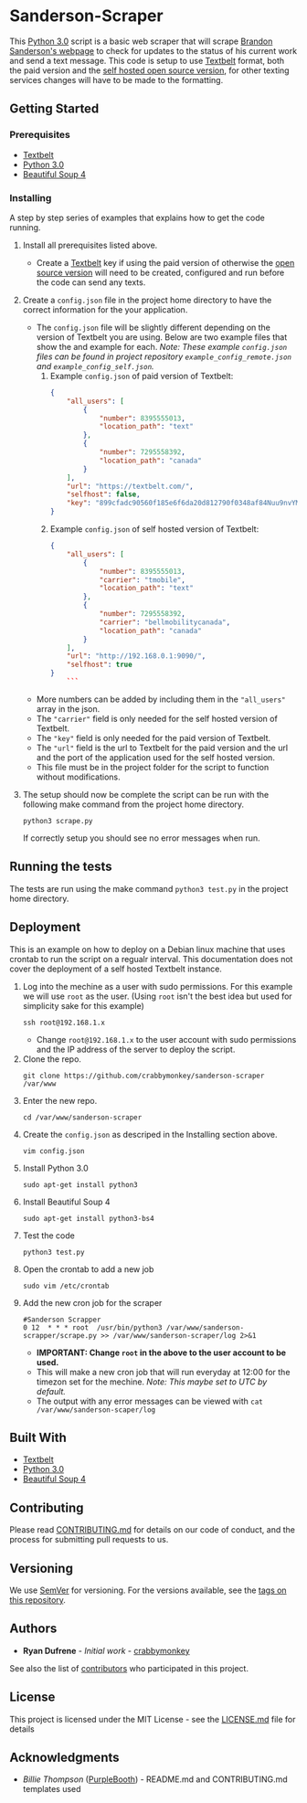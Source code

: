 # Sanderson-Scraper
This [Python 3.0](https://www.python.org/) script is a basic web scraper that will scrape [Brandon Sanderson's webpage](https://brandonsanderson.com/) to check for updates to the status of his current work and send a text message. This code is setup to use [Textbelt](https://textbelt.com/) format, both the paid version and the [self hosted open source version](https://github.com/typpo/textbelt), for other texting services changes will have to be made to the formatting. 

## Getting Started

### Prerequisites

* [Textbelt](https://textbelt.com/)
* [Python 3.0](https://www.python.org/)
* [Beautiful Soup 4](https://www.crummy.com/software/BeautifulSoup/bs4/doc/)

### Installing

A step by step series of examples that explains how to get the code running.

1. Install all prerequisites listed above. 
	* Create a [Textbelt](https://textbelt.com/) key if using the paid version of otherwise the [open source version](https://github.com/typpo/textbelt) will need to be created, configured and run before the code can send any texts.
2. Create a `config.json` file in the project home directory to have the correct information for the your application.
	* The `config.json` file will be slightly different depending on the version of Textbelt you are using. Below are two example files that show the and example for each. *Note: These example `config.json` files can be found in project repository `example_config_remote.json` and `example_config_self.json`.*
		1. Example `config.json` of paid version of Textbelt:
			```json
			{
				"all_users": [
					{
						"number": 8395555013,
						"location_path": "text"
					},
					{
						"number": 7295558392,
						"location_path": "canada"
					}
				],
				"url": "https://textbelt.com/",
				"selfhost": false,
				"key": "899cfadc90560f185e6f6da20d812790f0348af84Nuu9nvYMeDMzZfsAnXhRUbHz"
			}
			```
		2. Example `config.json` of self hosted version of Textbelt:
			```json
			{
				"all_users": [
					{
						"number": 8395555013,
						"carrier": "tmobile",
						"location_path": "text"
					},
					{
						"number": 7295558392,
						"carrier": "bellmobilitycanada",
						"location_path": "canada"
					}
				],
				"url": "http://192.168.0.1:9090/",
				"selfhost": true
			}
				```
	* More numbers can be added by including them in the `"all_users"` array in the json.
	* The `"carrier"` field is only needed for the self hosted version of Textbelt.
	* The `"key"` field is only needed for the paid version of Textbelt.
	* The `"url"` field is the url to Textbelt for the paid version and the url and the port of the application used for the self hosted version.
	* This file must be in the project folder for the script to function without modifications.
4. The setup should now be complete the script can be run with the following make command from the project home directory.
	```
	python3 scrape.py
	```

	If correctly setup you should see no error messages when run.

## Running the tests

The tests are run using the make command `python3 test.py` in the project home directory.

## Deployment

This is an example on how to deploy on a Debian linux machine that uses crontab to run the script on a regualr interval. This documentation does not cover the deployment of a self hosted Textbelt instance.

 1. Log into the mechine as a user with sudo permissions. For this example we will use `root` as the user. (Using `root` isn't the best idea but used for simplicity sake for this example)
	 ```
	 ssh root@192.168.1.x
	 ```
	 * Change `root@192.168.1.x` to the user account with sudo permissions and the IP address of the server to deploy the script.
 2. Clone the repo.
	``` 
	git clone https://github.com/crabbymonkey/sanderson-scraper /var/www
	```
3. Enter the new repo.
	```
	cd /var/www/sanderson-scraper
	```
4. Create the `config.json` as descriped in the Installing section above.
	```
	vim config.json
	```
5. Install Python 3.0
	```
	sudo apt-get install python3
	```
6. Install Beautiful Soup 4
	```
	sudo apt-get install python3-bs4
	```
7. Test the code
	```
	python3 test.py
	```
8. Open the crontab to add a new job
	```
	sudo vim /etc/crontab
	```
9. Add the new cron job for the scraper
	```
	#Sanderson Scrapper
	0 12  * * * root  /usr/bin/python3 /var/www/sanderson-scrapper/scrape.py >> /var/www/sanderson-scraper/log 2>&1
	``` 
	* **IMPORTANT: Change `root` in the above to the user account to be used.**
	* This will make a new cron job that will run everyday at 12:00 for the timezon set for the mechine. *Note: This maybe set to UTC by default.*
	* The output with any error messages can be viewed with `cat /var/www/sanderson-scaper/log`

## Built With

* [Textbelt](https://textbelt.com/)
* [Python 3.0](https://www.python.org/)
* [Beautiful Soup 4](https://www.crummy.com/software/BeautifulSoup/bs4/doc/)

## Contributing

Please read [CONTRIBUTING.md](https://github.com/crabbymonkey/sanderson-scraper/blob/master/CONTRIBUTING.md) for details on our code of conduct, and the process for submitting pull requests to us.

## Versioning

We use [SemVer](http://semver.org/) for versioning. For the versions available, see the [tags on this repository](https://github.com/crabbymonkey/sanderson-scraper/tags). 

## Authors

* **Ryan Dufrene** - *Initial work* - [crabbymonkey](https://github.com/crabbymonkey)

See also the list of [contributors](https://github.com/crabbymonkey/sanderson-scraper/contributors) who participated in this project.

## License

This project is licensed under the MIT License - see the [LICENSE.md](https://github.com/crabbymonkey/sanderson-scraper/blob/master/LICENSE) file for details

## Acknowledgments

* *Billie Thompson* ([PurpleBooth](https://github.com/PurpleBooth)) - README.md and CONTRIBUTING.md templates used
